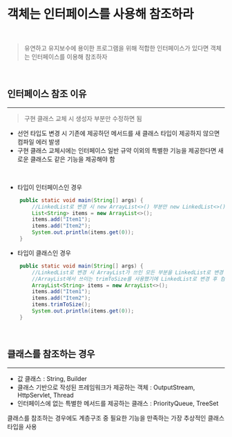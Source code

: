 # 객체는 인터페이스를 사용해 참조하라

<br>

> 유연하고 유지보수에 용이한 프로그램을 위해 적합한 인터페이스가 있다면 객체는 인터페이스를 이용해 참조하자

<br>

## 인터페이스 참조 이유

---

> 구현 클래스 교체 시 생성자 부분만 수정하면 됨

- 선언 타입도 변경 시 기존에 제공하던 메서드를 새 클래스 타입이 제공하지 않으면 컴파일 에러 발생
- 구현 클래스 교체시에는 인터페이스 일반 규약 이외의 특별한 기능을 제공한다면 새로운 클래스도 같은 기능을 제공해야 함

<br>

- 타입이 인터페이스인 경우
```java
    public static void main(String[] args) {
        //LinkedList로 변경 시 new ArrayList<>() 부분만 new LinkedList<>()로 변경하면 됨
        List<String> items = new ArrayList<>();
        items.add("Item1");
        items.add("Item2");
        System.out.println(items.get(0));
    }
```
- 타입이 클래스인 경우
```java
    public static void main(String[] args) {
        //LinkedList로 변경 시 ArrayList가 쓰인 모든 부분을 LinkedList로 변경
        //ArrayList에서 쓰이는 trimToSize를 사용했기에 LinkedList로 변경 후 컴파일 에러 발생
        ArrayList<String> items = new ArrayList<>();
        items.add("Item1");
        items.add("Item2");
        items.trimToSize();
        System.out.println(items.get(0));
    }
```

<br>

## 클래스를 참조하는 경우

---

 - 값 클래스 : String, Builder
 - 클래스 기반으로 작성된 프레임워크가 제공하는 객체 : OutputStream, HttpServlet, Thread
 - 인터페이스에 없는 특별한 메서드를 제공하는 클래스 : PriorityQueue, TreeSet

클래스를 참조하는 경우에도 계층구조 중 필요한 기능을 만족하는 가장 추상적인 클래스 타입을 사용
